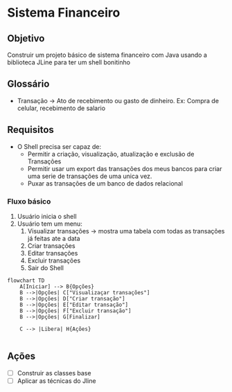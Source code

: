 # Sistema Financeiro
## Objetivo

Construir um projeto básico de sistema financeiro com Java usando a biblioteca JLine para ter um shell bonitinho

## Glossário

- Transação → Ato de recebimento ou gasto de dinheiro. Ex: Compra de celular, recebimento de salario

## Requisitos

- O Shell precisa ser capaz de:
    - Permitir a criação, visualização, atualização e exclusão de Transações
    - Permitir usar um export das transações dos meus bancos para criar uma serie de transações de uma unica vez.
    - Puxar as transações de um banco de dados relacional

### Fluxo básico

1. Usuário inicia o shell
2. Usuário tem um menu:
    1. Visualizar transações → mostra uma tabela com todas as transações já feitas ate a data
    2. Criar transações
    3. Editar transações
    4. Excluir transações
    5. Sair do Shell

```mermaid
flowchart TD
    A[Iniciar] --> B{Opções}
    B -->|Opções| C["Visualizaçar transações"]
    B -->|Opções| D["Criar transação"]
    B -->|Opções| E["Editar transação"]
    B -->|Opções| F["Excluir transação"]
    B -->|Opções| G[Finalizar]
    
    C --> |Libera| H{Ações}
  
```
## Ações

- [ ]  Construir as classes base
- [ ]  Aplicar as técnicas do Jline
